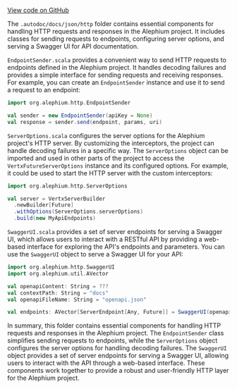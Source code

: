 [View code on GitHub](https://github.com/alephium/alephium/.autodoc/docs/json/http)

The `.autodoc/docs/json/http` folder contains essential components for handling HTTP requests and responses in the Alephium project. It includes classes for sending requests to endpoints, configuring server options, and serving a Swagger UI for API documentation.

`EndpointSender.scala` provides a convenient way to send HTTP requests to endpoints defined in the Alephium project. It handles decoding failures and provides a simple interface for sending requests and receiving responses. For example, you can create an `EndpointSender` instance and use it to send a request to an endpoint:

```scala
import org.alephium.http.EndpointSender

val sender = new EndpointSender(apiKey = None)
val response = sender.send(endpoint, params, uri)
```

`ServerOptions.scala` configures the server options for the Alephium project's HTTP server. By customizing the interceptors, the project can handle decoding failures in a specific way. The `ServerOptions` object can be imported and used in other parts of the project to access the `VertxFutureServerOptions` instance and its configured options. For example, it could be used to start the HTTP server with the custom interceptors:

```scala
import org.alephium.http.ServerOptions

val server = VertxServerBuilder
  .newBuilder[Future]
  .withOptions(ServerOptions.serverOptions)
  .build(new MyApiEndpoints)
```

`SwaggerUI.scala` provides a set of server endpoints for serving a Swagger UI, which allows users to interact with a RESTful API by providing a web-based interface for exploring the API's endpoints and parameters. You can use the `SwaggerUI` object to serve a Swagger UI for your API:

```scala
import org.alephium.http.SwaggerUI
import org.alephium.util.AVector

val openapiContent: String = ???
val contextPath: String = "docs"
val openapiFileName: String = "openapi.json"

val endpoints: AVector[ServerEndpoint[Any, Future]] = SwaggerUI(openapiContent, contextPath, openapiFileName)
```

In summary, this folder contains essential components for handling HTTP requests and responses in the Alephium project. The `EndpointSender` class simplifies sending requests to endpoints, while the `ServerOptions` object configures the server options for handling decoding failures. The `SwaggerUI` object provides a set of server endpoints for serving a Swagger UI, allowing users to interact with the API through a web-based interface. These components work together to provide a robust and user-friendly HTTP layer for the Alephium project.

<!-- Auto-update: 2025-10-14T11:51:32.617282 -->
